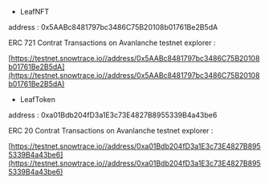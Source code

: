 * LeafNFT

address : 0x5AABc8481797bc3486C75B20108b01761Be2B5dA

ERC 721 Contrat Transactions on Avanlanche testnet explorer :

[https://testnet.snowtrace.io//address/0x5AABc8481797bc3486C75B20108b01761Be2B5dA](https://testnet.snowtrace.io//address/0x5AABc8481797bc3486C75B20108b01761Be2B5dA)

* LeafToken

address : 0xa01Bdb204fD3a1E3c73E4827B8955339B4a43be6

ERC 20 Contrat Transactions on Avanlanche testnet explorer :

[https://testnet.snowtrace.io//address/0xa01Bdb204fD3a1E3c73E4827B8955339B4a43be6](https://testnet.snowtrace.io//address/0xa01Bdb204fD3a1E3c73E4827B8955339B4a43be6)
